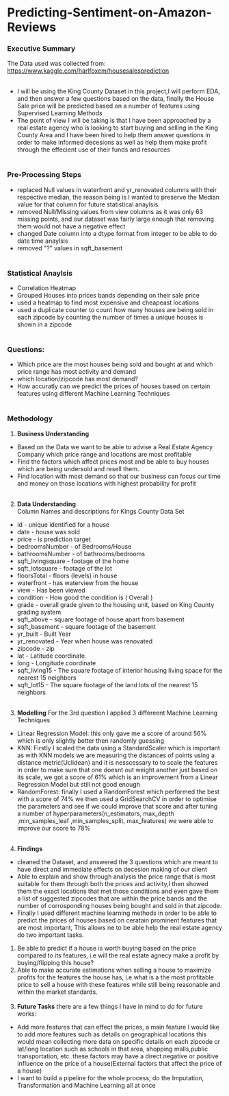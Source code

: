 # Predicting-Sentiment-on-Amazon-Reviews
### Executive Summary
The Data used was collected from: https://www.kaggle.com/harlfoxem/housesalesprediction
<br><br>
- I will be using the King County Dataset in this project,I will perform EDA, and then answer a few questions based on the data, finally the House Sale price will be predicted based on a number of features using Supervised Learning Methods
- The point of view I will be taking is that I have been approached by a real estate agency who is looking to start buying and selling in the King County Area and I have been hired to help them answer questions in order to make informed decesions as well as help them make profit through the effecient use of their funds and resources
<br><br>
### Pre-Processing Steps
- replaced Null values in waterfront and yr_renovated columns with their respective median, the reason being is I wanted to preserve the Median value for that column for future statistical anaylsis.
- removed Null/Missing values from view columns as it was only 63 missing points, and our dataset was fairly large enough that removing them would not have a negative effect
- changed Date column into a dtype format from integer to be able to do date time anaylsis
- removed "?" values in sqft_basement
<br><br>
### Statistical Anaylsis
- Correlation Heatmap
- Grouped Houses into prices bands depending on their sale price 
- used a heatmap to find most expensive and cheapeast locations
- used a duplicate counter to count how many houses are being sold in each zipcode by counting the number of times a unique houses is shown in a zipcode
<br><br>
### Questions:
- Which price are the most houses being sold and bought at and which price range has most activity and demand
- which location/zipcode has most demand?
- How accuratly can we predict the prices of houses based on certain features using different Machine Learning Techniques
<br><br>
### Methodology
1. **Business Understanding** 
- Based on the Data we want to be able to advise a Real Estate Agency Company which price range and locations are most profitable 
- Find the factors which affect prices most and be able to buy houses which are being undersold and resell them.
- Find location with most demand so that our business can focus our time and money on those locations with highest probability for profit 
<br> <br>
2. **Data Understanding**  
Column Names and descriptions for Kings County Data Set
- id - unique identified for a house
- date - house was sold
- price -  is prediction target
- bedroomsNumber -  of Bedrooms/House
- bathroomsNumber -  of bathrooms/bedrooms
- sqft_livingsquare -  footage of the home
- sqft_lotsquare -  footage of the lot
- floorsTotal -  floors (levels) in house
- waterfront - has waterview from the house
- view - Has been viewed
- condition - How good the condition is ( Overall )
- grade - overall grade given to the housing unit, based on King County grading system
- sqft_above - square footage of house apart from basement
- sqft_basement - square footage of the basement
- yr_built - Built Year
- yr_renovated - Year when house was renovated
- zipcode - zip
- lat - Latitude coordinate
- long - Longitude coordinate
- sqft_living15 - The square footage of interior housing living space for the nearest 15 neighbors
- sqft_lot15 - The square footage of the land lots of the nearest 15 neighbors
    <br><br>
3. **Modelling**
 For the 3rd question I applied 3 differeent Machine Learning Techniques
- Linear Regression Model: this only gave me a score of around 56% which is only slightly better then randomly guessing
- KNN: Firstly I scaled the data using a StandardScaler which is important as with KNN models we are measuring the distances of points using a distance metric(Uclidean) and it is nesscessary to to scale the features in order to make sure that one doesnt out weight another just based on its scale, we got a score of 61% which is an improvement from a Linear Regression Model but still not good enough
- RandomForest: finally I used a RandomForest which performed the best with a score of 74% we then used a GridSearchCV in order to optimise the parameters and see if we could improve that score and after tuning a number of hyperparameters(n_estimators, max_depth ,min_samples_leaf ,min_samples_split, max_features) we were able to improve our score to 78%
<br><br>
4. **Findings**
- cleaned the Dataset, and answered the 3 questions which are meant to have direct and immediate effects on decesion making of our client
- Able to explain and show through analysis the price range that is most suitable for them through both the prices and activity,I then showed them the exact locations that met those conditions and even gave them a list of suggested zipcodes that are within the price bands and the number of corrosponding houses being bought and sold in that zipcode.
- Finally I used different machine learning methods in order to be able to predict the prices of houses based on ceratain prominent features that are most important, This allows ne to be able help the real estate agency do two important tasks.
 1. Be able to predict if a house is worth buying based on the price compared to its features, i.e will the real estate agnecy make a profit by buying/flipping this house?
 2. Able to make accurate estimations when selling a house to maximize profits for the features the house has, i.e what is a the most profitable price to sell a house with these features while still being reasonable and within the market standards.
<br><br>
5.  **Future Tasks**
there are a few things I have in mind to do for future works:
- Add more features that can effect the prices, a main feature I would like to add more features such as details on geographical locations this would mean collecting more data on specific details on each zipcode or lat/long location such as schools in that area, shopping malls,public transportation, etc. these factors may have a direct negative or positive influence on the price of a house(External factors that affect the price of a house)
- I want to build a pipeline for the whole process, do the Imputation, Transformation and Machine Learning all at once
